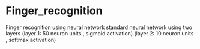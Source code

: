 # Finger_recognition
Finger recognition using neural network
standard neural network using two layers 
(layer 1: 50 neuron units , sigmoid activation)
(layer 2: 10 neuron units , softmax activation)


